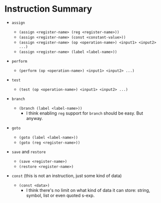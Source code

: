 # Instruction Summary

* `assign`

    * `(assign <register-name> (reg <register-name>))`
    * `(assign <register-name> (const <constant-value>))`
    * `(assign <register-name> (op <operation-name>) <input1> <input2> ...)`
    * `(assign <register-name> (label <label-name>))`

* `perform`

    * `(perform (op <operation-name>) <input1> <input2> ...)`

* `test`

    * `(test (op <operation-name>) <input1> <input2> ...)`

* `branch`

    * `(branch (label <label-name>))`
        * I think enabling `reg` support for `branch` should be easy. But anyway.

* `goto`

    * `(goto (label <label-name>))`
    * `(goto (reg <register-name>))`

* `save` and `restore`

    * `(save <register-name>)`
    * `(restore <register-name>)`

* `const` (this is not an instruction, just some kind of data)

    * `(const <data>)`
        * I think there's no limit on what kind of data it can store:
          string, symbol, list or even quoted s-exp.
